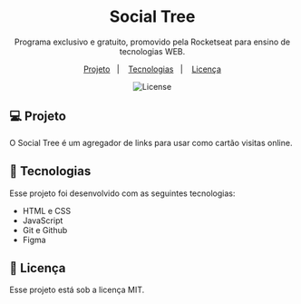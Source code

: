 <h1 align="center"> Social Tree </h1>

<p align="center">
Programa exclusivo e gratuito, promovido pela Rocketseat para ensino de tecnologias WEB.
</p>

<p align="center">
  <a href="#-projeto">Projeto</a>&nbsp;&nbsp;&nbsp;|&nbsp;&nbsp;&nbsp;
  <a href="#-tecnologias">Tecnologias</a>&nbsp;&nbsp;&nbsp;|&nbsp;&nbsp;&nbsp;
  <a href="#memo-licença">Licença</a>
</p>

<p align="center">
  <img alt="License" src="https://img.shields.io/static/v1?label=license&message=MIT&color=49AA26&labelColor=000000">
</p>

## 💻 Projeto

O Social Tree é um agregador de links para usar como cartão visitas online.

## 🚀 Tecnologias

Esse projeto foi desenvolvido com as seguintes tecnologias:

- HTML e CSS
- JavaScript
- Git e Github
- Figma


## :memo: Licença

Esse projeto está sob a licença MIT.
